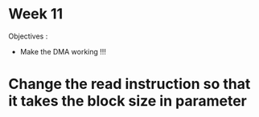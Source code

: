 # Week 11

Objectives :

- Make the DMA working !!!
  


# Change the read instruction so that it takes the block size in parameter